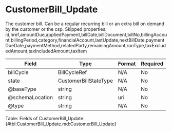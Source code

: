 <!--
    ATTENTION: This file was generated via gradle!
               Do NOT manually edit this file! Any such changes will be overwritten!
-->

# CustomerBill_Update

The customer bill.
Can be a regular recurring bill or an extra bill on demand by the customer or the csp.
Skipped properties: id,href,amountDue,appliedPayment,billDate,billDocument,billNo,billingAccount,billingPeriod,category,financialAccount,lastUpdate,nextBillDate,paymentDueDate,paymentMethod,relatedParty,remainingAmount,runType,taxExcludedAmount,taxIncludedAmount,taxItem

| Field | Type | Format | Required |
|-------|---|--------|---|
| billCycle | BillCycleRef | N/A | No |
| state | CustomerBillStateType | N/A | No |
| \@baseType | string | N/A | No |
| \@schemaLocation | string | uri | No |
| \@type | string | N/A | No |

Table: Fields of CustomerBill_Update. {#tbl:CustomerBill_Update.md:CustomerBill_Update}
